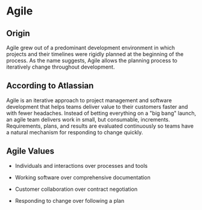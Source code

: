 # Agile

## Origin

Agile grew out of a predominant development environment in which projects and their timelines were rigidly planned at the beginning of the process. As the name suggests, Agile allows the planning process to iteratively change throughout development.

## According to Atlassian

Agile is an iterative approach to project management and software development that helps teams deliver value to their customers faster and with fewer headaches. Instead of betting everything on a "big bang" launch, an agile team delivers work in small, but consumable, increments. Requirements, plans, and results are evaluated continuously so teams have a natural mechanism for responding to change quickly.

## Agile Values

* Individuals and interactions over processes and tools

* Working software over comprehensive documentation

* Customer collaboration over contract negotiation

* Responding to change over following a plan

